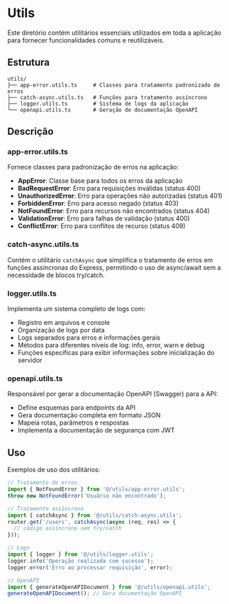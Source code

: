 # Utils

Este diretório contém utilitários essenciais utilizados em toda a aplicação para fornecer funcionalidades comuns e reutilizáveis.

## Estrutura

```
utils/
├── app-error.utils.ts     # Classes para tratamento padronizado de erros
├── catch-async.utils.ts   # Funções para tratamento assíncrono
├── logger.utils.ts        # Sistema de logs da aplicação
└── openapi.utils.ts       # Geração de documentação OpenAPI
```

## Descrição

### app-error.utils.ts

Fornece classes para padronização de erros na aplicação:

- **AppError**: Classe base para todos os erros da aplicação
- **BadRequestError**: Erro para requisições inválidas (status 400)
- **UnauthorizedError**: Erro para operações não autorizadas (status 401)
- **ForbiddenError**: Erro para acesso negado (status 403)
- **NotFoundError**: Erro para recursos não encontrados (status 404)
- **ValidationError**: Erro para falhas de validação (status 400)
- **ConflictError**: Erro para conflitos de recurso (status 409)

### catch-async.utils.ts

Contém o utilitário `catchAsync` que simplifica o tratamento de erros em funções assíncronas do Express, permitindo o uso de async/await sem a necessidade de blocos try/catch.

### logger.utils.ts

Implementa um sistema completo de logs com:

- Registro em arquivos e console
- Organização de logs por data
- Logs separados para erros e informações gerais
- Métodos para diferentes níveis de log: info, error, warn e debug
- Funções específicas para exibir informações sobre inicialização do servidor

### openapi.utils.ts

Responsável por gerar a documentação OpenAPI (Swagger) para a API:

- Define esquemas para endpoints da API
- Gera documentação completa em formato JSON
- Mapeia rotas, parâmetros e respostas
- Implementa a documentação de segurança com JWT

## Uso

Exemplos de uso dos utilitários:

```typescript
// Tratamento de erros
import { NotFoundError } from '@/utils/app-error.utils';
throw new NotFoundError('Usuário não encontrado');

// Tratamento assíncrono
import { catchAsync } from '@/utils/catch-async.utils';
router.get('/users', catchAsync(async (req, res) => {
  // código assíncrono sem try/catch
}));

// Logs
import { logger } from '@/utils/logger.utils';
logger.info('Operação realizada com sucesso');
logger.error('Erro ao processar requisição', error);

// OpenAPI
import { generateOpenAPIDocument } from '@/utils/openapi.utils';
generateOpenAPIDocument(); // Gera documentação OpenAPI
``` 